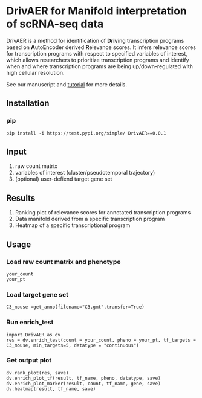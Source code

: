 # DrivAER for Manifold interpretation of scRNA-seq data
DrivAER is a method for identification of **Driv**ing transcription programs based on **A**uto**E**ncoder derived **R**elevance scores. 
It infers relevance scores for transcription programs with respect to specified variables of interest, which allows researchers to prioritize transcription programs and identify when and where transcription programs are being up/down-regulated with high cellular resolution.

See our manuscript and [tutorial](https://github.com/lkmklsmn/TFscoring/blob/master/DrivAER_Tutorial.ipynb) for more details.

## Installation
### pip
	pip install -i https://test.pypi.org/simple/ DrivAER==0.0.1

## Input
1. raw count matrix
2. variables of interest (cluster/pseudotemporal trajectory)
3. (optional) user-defiend target gene set

## Results
1. Ranking plot of relevance scores for annotated transcription programs
2. Data manifold derived from a specific transcription program
3. Heatmap of a specific transcriptional program

## Usage
### Load raw count matrix and phenotype
	your_count
	your_pt
### Load target gene set 
	C3_mouse =get_anno(filename="C3.gmt",transfer=True)
### Run enrich_test
	import DrivAER as dv
	res = dv.enrich_test(count = your_count, pheno = your_pt, tf_targets = C3_mouse, min_targets=5, datatype = "continuous")
### Get output plot
	dv.rank_plot(res, save)
	dv.enrich_plot_tf(result, tf_name, pheno, datatype, save)
	dv.enrich_plot_marker(result, count, tf_name, gene, save)
	dv.heatmap(result, tf_name, save)
